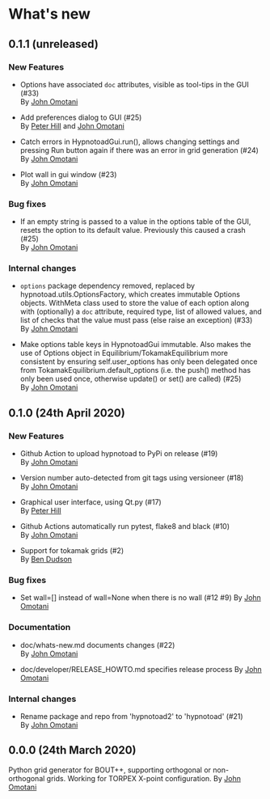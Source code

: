 What's new
==========


0.1.1 (unreleased)
------------------

### New Features

- Options have associated `doc` attributes, visible as tool-tips in the GUI
  (#33)\
  By [John Omotani](https://github.com/johnomotani)

- Add preferences dialog to GUI (#25)\
  By [Peter Hill](https://github.com/ZedThree) and [John
  Omotani](https://github.com/johnomotani)

- Catch errors in HypnotoadGui.run(), allows changing settings and pressing Run
  button again if there was an error in grid generation (#24)\
  By [John Omotani](https://github.com/johnomotani)

- Plot wall in gui window (#23)\
  By [John Omotani](https://github.com/johnomotani)


### Bug fixes

- If an empty string is passed to a value in the options table of the GUI,
  resets the option to its default value. Previously this caused a crash (#25)\
  By [John Omotani](https://github.com/johnomotani)


### Internal changes

- `options` package dependency removed, replaced by
  hypnotoad.utils.OptionsFactory, which creates immutable Options objects.
  WithMeta class used to store the value of each option along with (optionally)
  a `doc` attribute, required type, list of allowed values, and list of checks
  that the value must pass (else raise an exception) (#33)\
  By [John Omotani](https://github.com/johnomotani)

- Make options table keys in HypnotoadGui immutable. Also makes the use of
  Options object in Equilibrium/TokamakEquilibrium more consistent by ensuring
  self.user_options has only been delegated once from
  TokamakEquilibrium.default_options (i.e. the push() method has only been used
  once, otherwise update() or set() are called) (#25)\
  By [John Omotani](https://github.com/johnomotani)


0.1.0 (24th April 2020)
-----------------------

### New Features

- Github Action to upload hypnotoad to PyPi on release (#19)\
  By [John Omotani](https://github.com/johnomotani)

- Version number auto-detected from git tags using versioneer (#18)\
  By [John Omotani](https://github.com/johnomotani)

- Graphical user interface, using Qt.py (#17)\
  By [Peter Hill](https://github.com/ZedThree)

- Github Actions automatically run pytest, flake8 and black (#10)\
  By [John Omotani](https://github.com/johnomotani)

- Support for tokamak grids (#2)\
  By [Ben Dudson](https://github.com/bendudson)


### Bug fixes

- Set wall=[] instead of wall=None when there is no wall (#12 #9)
  By [John Omotani](https://github.com/johnomotani)


### Documentation

- doc/whats-new.md documents changes (#22)\
  By [John Omotani](https://github.com/johnomotani)

- doc/developer/RELEASE\_HOWTO.md specifies release process
  By [John Omotani](https://github.com/johnomotani)


### Internal changes

- Rename package and repo from 'hypnotoad2' to 'hypnotoad' (#21)\
  By [John Omotani](https://github.com/johnomotani)


0.0.0 (24th March 2020)
-------------------

Python grid generator for BOUT++, supporting orthogonal or non-orthogonal
grids. Working for TORPEX X-point configuration.
By [John Omotani](https://github.com/johnomotani)

